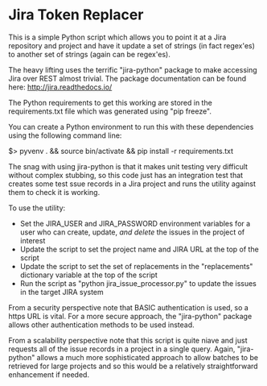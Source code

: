 Jira Token Replacer
===================

This is a simple Python script which allows you to point it at a Jira
repository and project and have it update a set of strings (in fact 
regex'es) to another set of strings (again can be regex'es).

The heavy lifting uses the terrific "jira-python" package to make accessing 
Jira over REST almost trivial.  The package documentation can be found here: 
http://jira.readthedocs.io/

The Python requirements to get this working are stored in the requirements.txt
file which was generated using "pip freeze".

You can create a Python environment to run this with these dependencies using 
the following command line:

   $> pyvenv . && source bin/activate && pip install -r requirements.txt

The snag with using jira-python is that it makes unit testing very difficult
without complex stubbing, so this code just has an integration test that creates
some test ssue records in a Jira project and runs the utility against them
to check it is working.

To use the utility:

- Set the JIRA_USER and JIRA_PASSWORD environment variables for a user
  who can create, update, *and delete* the issues in the project of interest
- Update the script to set the project name and JIRA URL at the top of the
  script
- Update the script to set the set of replacements in the "replacements"
  dictionary variable at the top of the script
- Run the script as "python jira_issue_processor.py" to update the issues
  in the target JIRA system

From a security perspective note that BASIC authentication is used, so a https URL is vital.  For a more secure approach, the "jira-python" package allows other authentication methods to be used instead.

From a scalability perspective note that this script is quite niave and just requests all of the issue records in a project in a single query.  Again, "jira-python" allows a much more sophisticated approach to allow batches to be retrieved for large projects and so this would be a relatively straightforward enhancement if needed.
